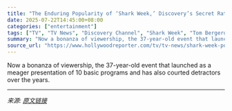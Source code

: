 ```yaml
---
title: "The Enduring Popularity of ‘Shark Week,’ Discovery’s Secret Ratings Weapon"
date: 2025-07-22T14:45:00+08:00
categories: ["entertainment"]
tags: ["TV", "TV News", "Discovery Channel", "Shark Week", "Tom Bergeron"]
summary: "Now a bonanza of viewership, the 37-year-old event that launched as a meager presentation of 10 basic programs and has also courted detractors over the years."
source_url: "https://www.hollywoodreporter.com/tv/tv-news/shark-week-popularity-discovery-ratings-2025-1236325032/"
---
```


Now a bonanza of viewership, the 37-year-old event that launched as a meager presentation of 10 basic programs and has also courted detractors over the years.

---

*来源: [原文链接](https://www.hollywoodreporter.com/tv/tv-news/shark-week-popularity-discovery-ratings-2025-1236325032/)*

